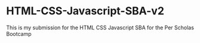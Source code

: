 # HTML-CSS-Javascript-SBA-v2
 This is my submission for the HTML CSS Javascript SBA for the Per Scholas Bootcamp
